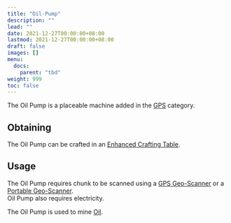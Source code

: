 ```yaml
---
title: "Oil-Pump"
description: ""
lead: ""
date: 2021-12-27T00:00:00+08:00
lastmod: 2021-12-27T00:00:00+08:00
draft: false
images: []
menu: 
  docs:
    parent: "tbd"
weight: 999
toc: false
---
```


The Oil Pump is a placeable machine added in the [GPS](https://github.com/Slimefun/Slimefun4/wiki/GPS) category.

## Obtaining

The Oil Pump can be crafted in an [Enhanced Crafting Table](https://github.com/Slimefun/Slimefun4/wiki/Enhanced-Crafting-Table).

## Usage

The Oil Pump requires chunk to be scanned using a [GPS Geo-Scanner](https://github.com/Slimefun/Slimefun4/wiki/GPS-Geo-Scanner) or a [Portable Geo-Scanner](https://github.com/Slimefun/Slimefun4/wiki/Portable-Geo-Scanner).
</br> Oil Pump also requires electricity.

The Oil Pump is used to mine [Oil](https://github.com/Slimefun/Slimefun4/wiki/Bucket-of-Oil).
